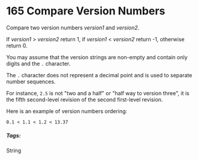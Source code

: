 # 165 Compare Version Numbers

Compare two version numbers *version1* and *version2*.

If *version1* > *version2* return 1, if *version1* < *version2* return -1, otherwise return 0.

You may assume that the version strings are non-empty and contain only digits and the `.` character.

The `.` character does not represent a decimal point and is used to separate number sequences.

For instance, `2.5` is not "two and a half" or "half way to version three", it is the fifth second-level revision of the second first-level revision.

Here is an example of version numbers ordering:

``` 
0.1 < 1.1 < 1.2 < 13.37
```

##### Tags:

String